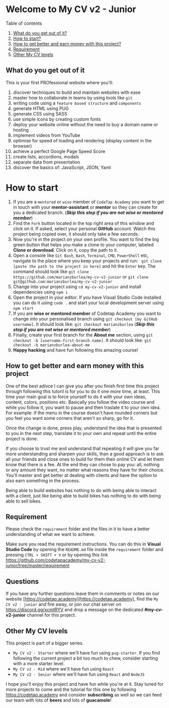# Welcome to My CV v2 - Junior

Table of contents

1. [What do you get out of it?](#what-do-you-get-out-of-it)
1. [How to start?](#how-to-start)
1. [How to get better and earn money with this project?](How-to-get-better-and-earn-money-with-this-project)
1. [Requirement](#requirement)
1. [Other My CV levels](#other-my-cv-levels)

## What do you get out of it

This is your first PROfessional website where you'll:
1. discover techniques to build and maintain websites with ease
1. master how to collaborate in teams by using tools like `git`
1. writing code using a `feature based structure` and `components`
1. generate HTML using PUG
1. generate CSS using SASS
1. use simple icons by creating custom fonts
1. deploy your website online without the need to buy a domain name or hosting
1. implement videos from YouTube
1. optimise for speed of loading and rendering (display content in the browser)
1. achieve a perfect Google Page Speed Score
1. create lists, accordions, modals
1. separate data from presentation
1. discover the basics of: JavaScript, JSON, Yaml

# How to start
1. If you are a `mentored` or `wise` member of `CodeTap Academy` you want to get in touch with your **mentor-assistant** or **mentor** so they can create for you a dedicated branch. (***Skip this step if you are not wise or mentored member***)
1. Find the `Fork` button located in the top right area of this window and click on it. If asked, select your personal **GitHub** account. Watch this project being copied over, it should only take a few seconds.
1. Now you're in the project on your own profile. You want to find the big green button that helps you make a clone to your computer, labeled **Clone or download**. Click on it, copy the path to it.
1. Open a console like `Git Bash`, `Bash`, `Terminal`, `CMD`, `PowerShell` etc, navigate to the place where you keep your projects and run: ```
git clone [paste the path to the project in here]``` and hit the `Enter` key. The command should look like `git clone https://github.com/marianzburlea/my-cv-v2-junior` or  `git clone git@github.com:marianzburlea/my-cv-v2-junior`
1. Change into your project using `cd my-cv-v2-junior` and install dependencies using `npm i`
1. Open the project in your editor. If you have Visual Studio Code installed you can do it using `code .` and start your local development server using `npm start`
1. If you are **wise or mentored member** of Codetap Academy you want to change into your personalised branch using `git checkout [my GitHub username]`. It should look like: `git checkout marianzburlea` (***Skip this step if you are not wise or mentored member***)
1. Finally, create your first branch for the **About me** section, using `git checkout -b [username-first-branch-name]`. It should look like: `git checkout -b marianzburlea-about-me`
1. **Happy hacking** and have fun following this amazing course!

## How to get better and earn money with this project
One of the best adivce I can give you after you finish first time this project through following this tutoril is for you to do it one more time, at least. This time your main goal is to force yourself to do it with your own ideas, content, colors, positions etc. Basically you follow the video course and while you follow it, you want to pause and then traslate it to your own idea. For example: if the menu in the course doesn't have rounded corners but you feel you want some corners that aren't so sharp, go for it. 

Once the change is done, press play, understand the idea that is presented to you in the next step, translate it to your own and repeat until the entire project is done.

If you choose to trust me and understand that repeating it will give you far more understanding and sharpen your skills, than a good approach is to ask all your friends and close ones to build for them their online CV and let them know that there is a fee. At the end they can chose to pay you: all, nothing or any amount they want, no matter what reasons they have for their choice. You'll master and get better at dealing with clients and have the option to also earn something in the process.

Being able to build websites has nothing to do with being able to interact with a client, just like being able to build bikes has nothing to do with being able to sell bikes.

## Requirement

Please check the `requirement` folder and the files in it to have a better understanding of what we want to achieve.

Make sure you read the requirement instructions. You can do this in **Visual Studio Code** by opening the `README.md` file inside the `requirement` folder and pressing `CTRL + SHIFT + V` or by opening this link https://github.com/codetapacademy/my-cv-v2-junior/tree/master/requirement

## Questions

If you have any further questions leave them in comments or notes on our website [https://codetap.academy](https://codetap.academy), find the `My CV v2 - junior` and fire away, or join our chat server on https://discord.gg/xcmtRYV and drop a message on the dedicated **#my-cv-v2-junior** channel for this project.

## Other My CV levels

This project is part of a bigger series.

* `My CV v2 - Starter` where we'll have fun using `pug-starter`. If you find following the current project a bit too much to chew, consider starting with a more starter level.
* `My CV v2 - Mid` where we'll have fun using `React`
* `My CV v2 - Senior` where we'll have fun using `React` and `NodeJS`

I hope you'll enjoy this project and have fun while you're at it. Stay tuned for more projects to come and the tutorial for this one by following https://codetap.academy and consider **subscribing** as well so we can feed our team with lots of **beers** and lots of **guacamole**!